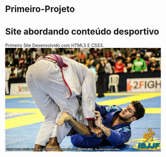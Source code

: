 # Primeiro-Projeto
<!DOCTYPE html>
<html lang="en">
<head>
    <meta charset="UTF-8">
    <meta name="viewport" content="width=device-width, initial-scale=1.0">
    <title>Jiu Jitsu</title>
</head>
<body>
    <main>
        <div>
            <h1>Site abordando conteúdo desportivo</h1>
            Primeiro Site Desenvolvido com HTML5 E CSS3.
<img src="img jiu jitsu/MukaBJJ.jpg" alt="Atleta">
        </div>
    </main>
</body>
</html>
